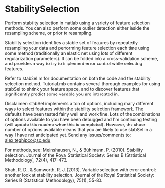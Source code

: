 # StabilitySelection
Perform stability selection in matlab using a variety of feature selection methods. You can also perform some outlier detection either inside the resampling scheme, or prior to resampling. 

Stability selection identifies a stable set of features by repeatedly resampling your data and performing feature selection each time using some method (traditionally an elastic net using lots of different regularization parameters). It can be folded into a cross-validation scheme, and provides a way to try to implement error control while selecting features. 

Refer to stabSel.m for documentation on both the code and the stability selection method. Tutorial.mlx contains several thorough examples for using stabSel to shrink your feature space, and to discover features that significantly predict some variable you are interested in.

Disclaimer: stabSel implements a ton of options, including many different ways to select features within the stability selection framework. The defaults have been tested fairly well and work fine. Lots of the combinations of options available to you have been debugged and I'm continuing testing (will update this readme when this is completed). However, the sheer number of options available means that you are likely to use stabSel in a way I have not anticipated yet. Send any issues/comments to: alex.teghipco@sc.edu

For methods, see: 
Meinshausen, N., & Bühlmann, P. (2010). Stability selection. Journal of the Royal Statistical Society: Series B (Statistical Methodology), 72(4), 417-473.

Shah, R. D., & Samworth, R. J. (2013). Variable selection with error control: another look at stability selection. Journal of the Royal Statistical Society: Series B (Statistical Methodology), 75(1), 55-80.
